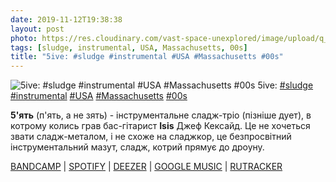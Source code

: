 ```yaml
---
date: 2019-11-12T19:38:38
layout: post
photo: https://res.cloudinary.com/vast-space-unexplored/image/upload/q_auto,dpr_auto,w_auto/photos/photo_805_12-11-2019_19-38-38.jpg
tags: [sludge, instrumental, USA, Massachusetts, 00s]
title: "5ive: #sludge #instrumental #USA #Massachusetts #00s"
---
```

![5ive: #sludge #instrumental #USA #Massachusetts #00s](https://res.cloudinary.com/vast-space-unexplored/image/upload/q_auto,dpr_auto,w_auto/photos/photo_805_12-11-2019_19-38-38.jpg)
5ive: [#sludge](/tags/#sludge) [#instrumental](/tags/#instrumental) [#USA](/tags/#USA) [#Massachusetts](/tags/#Massachusetts) [#00s](/tags/#00s)

**5&#39;ять** (п&#39;ять, а не зять) - інструментальне сладж-тріо (пізніше дует), в котрому колись грав бас-гітарист **Isis** Джеф Кексайд. Це не хочеться звати сладж-металом, і не схоже на сладжкор, це безпросвітний інструментальний мазут, сладж, котрий прямує до дроуну.

[BANDCAMP](https://5ive5.bandcamp.com/album/5ive-st) \| [SPOTIFY](https://open.spotify.com/album/0NDJlImhYfzoN8stx8hndP) \| [DEEZER](https://www.deezer.com/album/45237881?utm_source=deezer&amp;utm_content=album-45237881&amp;utm_term=1601611822_1573580190&amp;utm_medium=web) \| [GOOGLE MUSIC](https://play.google.com/music/m/Bhezpbiqqtlgl4d5vei2a3w6naa?t=5ive_-_5ive) \| [RUTRACKER](https://rutracker.org/forum/viewtopic.php?t=652953)